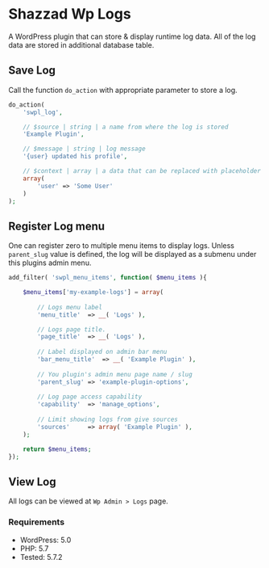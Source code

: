 # Shazzad Wp Logs

A WordPress plugin that can store & display runtime log data. All of the log 
data are stored in additional database table.


## Save Log

Call the function `do_action` with appropriate parameter to store a log.

```php
do_action(
	'swpl_log',

	// $source | string | a name from where the log is stored
	'Example Plugin',

	// $message | string | log message
	'{user} updated his profile',

	// $context | array | a data that can be replaced with placeholder inside message.
	array(
		'user' => 'Some User'
	)
);
```

## Register Log menu

One can register zero to multiple menu items to display logs. Unless `parent_slug` 
value is defined, the log will be displayed as a submenu under this plugins admin menu.

```php
add_filter( 'swpl_menu_items', function( $menu_items ){

	$menu_items['my-example-logs'] = array(
	
		// Logs menu label
		'menu_title'  => __( 'Logs' ),

		// Logs page title.
		'page_title'  => __( 'Logs' ),
		
		// Label displayed on admin bar menu
		'bar_menu_title'  => __( 'Example Plugin' ),
		
		// You plugin's admin menu page name / slug
		'parent_slug' => 'example-plugin-options',
		
		// Log page access capability
		'capability'  => 'manage_options',
		
		// Limit showing logs from give sources
		'sources'     => array( 'Example Plugin' ),
	);

	return $menu_items;
});
```

## View Log

All logs can be viewed at `Wp Admin > Logs` page.

### Requirements

* WordPress: 5.0
* PHP: 5.7
* Tested: 5.7.2
